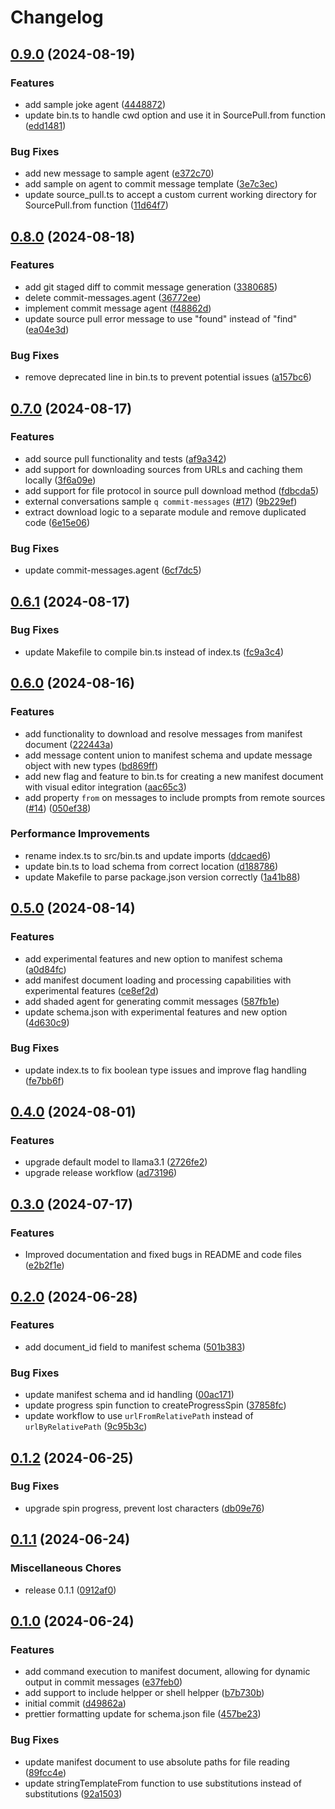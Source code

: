 # Changelog

## [0.9.0](https://github.com/JonDotsoy/cofy/compare/q-v0.8.0...q-v0.9.0) (2024-08-19)


### Features

* add sample joke agent ([4448872](https://github.com/JonDotsoy/cofy/commit/44488727abead750afcb8cff53f06826c5735870))
* update bin.ts to handle cwd option and use it in SourcePull.from function ([edd1481](https://github.com/JonDotsoy/cofy/commit/edd1481ee33f6791a4678412d554110a287d5cdb))


### Bug Fixes

* add new message to sample agent ([e372c70](https://github.com/JonDotsoy/cofy/commit/e372c70b4a79e67a99f59be1bfb628f6892b77e3))
* add sample on agent to commit message template ([3e7c3ec](https://github.com/JonDotsoy/cofy/commit/3e7c3ecb9c91c737255f4d072891be8352a44dc2))
* update source_pull.ts to accept a custom current working directory for SourcePull.from function ([11d64f7](https://github.com/JonDotsoy/cofy/commit/11d64f7a6bcdbc624d4a06a75751de916b764394))

## [0.8.0](https://github.com/JonDotsoy/cofy/compare/q-v0.7.0...q-v0.8.0) (2024-08-18)


### Features

* add git staged diff to commit message generation ([3380685](https://github.com/JonDotsoy/cofy/commit/33806850c877fbb5cc0ae86f727c8deea59810ff))
* delete commit-messages.agent ([36772ee](https://github.com/JonDotsoy/cofy/commit/36772ee15b73582bf0946425d158385eae75875e))
* implement commit message agent ([f48862d](https://github.com/JonDotsoy/cofy/commit/f48862dcaa81d8b3a7fae9dea1c98c903eea0ea8))
* update source pull error message to use "found" instead of "find" ([ea04e3d](https://github.com/JonDotsoy/cofy/commit/ea04e3d698976616bf087af7c26d797eebfd0230))


### Bug Fixes

* remove deprecated line in bin.ts to prevent potential issues ([a157bc6](https://github.com/JonDotsoy/cofy/commit/a157bc60125c37667a9b02aa9d49ee56e73381a1))

## [0.7.0](https://github.com/JonDotsoy/q-project/compare/q-v0.6.1...q-v0.7.0) (2024-08-17)


### Features

* add source pull functionality and tests ([af9a342](https://github.com/JonDotsoy/q-project/commit/af9a3423bd073e81af01d7f2e5b35d0be62f941e))
* add support for downloading sources from URLs and caching them locally ([3f6a09e](https://github.com/JonDotsoy/q-project/commit/3f6a09e87d98e8bf2c74764e8f2188f458e2c546))
* add support for file protocol in source pull download method ([fdbcda5](https://github.com/JonDotsoy/q-project/commit/fdbcda5d1f84ba8580bf6a33747f134ea1c3fec6))
* external conversations sample `q commit-messages` ([#17](https://github.com/JonDotsoy/q-project/issues/17)) ([9b229ef](https://github.com/JonDotsoy/q-project/commit/9b229ef9c411ab37a872434cfa55ed4ac2563d2d))
* extract download logic to a separate module and remove duplicated code ([6e15e06](https://github.com/JonDotsoy/q-project/commit/6e15e06195f5afd1a04ffb135f7845a75d8a2a01))


### Bug Fixes

* update commit-messages.agent ([6cf7dc5](https://github.com/JonDotsoy/q-project/commit/6cf7dc5841a4b17e935d8feaccd066922ad1be7a))

## [0.6.1](https://github.com/JonDotsoy/q-project/compare/q-v0.6.0...q-v0.6.1) (2024-08-17)


### Bug Fixes

* update Makefile to compile bin.ts instead of index.ts ([fc9a3c4](https://github.com/JonDotsoy/q-project/commit/fc9a3c46d8b14387fe4ace9dfd8cf2a90714d54e))

## [0.6.0](https://github.com/JonDotsoy/q-project/compare/q-v0.5.0...q-v0.6.0) (2024-08-16)


### Features

* add functionality to download and resolve messages from manifest document ([222443a](https://github.com/JonDotsoy/q-project/commit/222443a05a7adc96381a82c27f37e8528a55804d))
* add message content union to manifest schema and update message object with new types ([bd869ff](https://github.com/JonDotsoy/q-project/commit/bd869ff73d1f088d07fa6d56744684874ecf3b8d))
* add new flag and feature to bin.ts for creating a new manifest document with visual editor integration ([aac65c3](https://github.com/JonDotsoy/q-project/commit/aac65c3355a0ee1f331bfba0ab4348b9a85a3605))
* add property `from` on messages to include prompts from remote sources ([#14](https://github.com/JonDotsoy/q-project/issues/14)) ([050ef38](https://github.com/JonDotsoy/q-project/commit/050ef388d91e4256a4a28786d06cb8bb83a9ab44))


### Performance Improvements

* rename index.ts to src/bin.ts and update imports ([ddcaed6](https://github.com/JonDotsoy/q-project/commit/ddcaed633bbb3b08327f1dcbb2a421fcf2eeb1bb))
* update bin.ts to load schema from correct location ([d188786](https://github.com/JonDotsoy/q-project/commit/d188786a4aaf077f8c989e2fdab360054707aa01))
* update Makefile to parse package.json version correctly ([1a41b88](https://github.com/JonDotsoy/q-project/commit/1a41b88312e502a90037f8f0cc8ddabbbbaf97fb))

## [0.5.0](https://github.com/JonDotsoy/q-project/compare/q-v0.4.0...q-v0.5.0) (2024-08-14)


### Features

* add experimental features and new option to manifest schema ([a0d84fc](https://github.com/JonDotsoy/q-project/commit/a0d84fcb1f7960ac132c7eb68c6b3b994e2ff949))
* add manifest document loading and processing capabilities with experimental features ([ce8ef2d](https://github.com/JonDotsoy/q-project/commit/ce8ef2de3d74cd4f79ada8f941b3b92984b10c33))
* add shaded agent for generating commit messages ([587fb1e](https://github.com/JonDotsoy/q-project/commit/587fb1eb808cca5c6cadc0b08ebba6fa054009ef))
* update schema.json with experimental features and new option ([4d630c9](https://github.com/JonDotsoy/q-project/commit/4d630c9d354e1f98e1fe71b80fb22a8f1eca66c6))


### Bug Fixes

* update index.ts to fix boolean type issues and improve flag handling ([fe7bb6f](https://github.com/JonDotsoy/q-project/commit/fe7bb6ffb1cf5ef7abe4815f57355af1f8128859))

## [0.4.0](https://github.com/JonDotsoy/q-project/compare/q-v0.3.0...q-v0.4.0) (2024-08-01)


### Features

* upgrade default model to llama3.1 ([2726fe2](https://github.com/JonDotsoy/q-project/commit/2726fe23997f47575b94d2ce99d58e7e2a79ae8b))
* upgrade release workflow ([ad73196](https://github.com/JonDotsoy/q-project/commit/ad7319653138ae20589e47ece9db3ab6cb90e20f))

## [0.3.0](https://github.com/JonDotsoy/q-project/compare/q-v0.2.0...q-v0.3.0) (2024-07-17)


### Features

* Improved documentation and fixed bugs in README and code files ([e2b2f1e](https://github.com/JonDotsoy/q-project/commit/e2b2f1e21cab555d4e0e0c2991663ee912381147))

## [0.2.0](https://github.com/JonDotsoy/q-project/compare/q-v0.1.2...q-v0.2.0) (2024-06-28)


### Features

* add document_id field to manifest schema ([501b383](https://github.com/JonDotsoy/q-project/commit/501b383ded02b344036e389f13ceabce5052d70d))


### Bug Fixes

* update manifest schema and id handling ([00ac171](https://github.com/JonDotsoy/q-project/commit/00ac171ad7ecd3501d255d7487d911f50ec09e90))
* update progress spin function to createProgressSpin ([37858fc](https://github.com/JonDotsoy/q-project/commit/37858fc8e853d0d2265f5873fec0fb66df6ca2ca))
* update workflow to use `urlFromRelativePath` instead of `urlByRelativePath` ([9c95b3c](https://github.com/JonDotsoy/q-project/commit/9c95b3c35dad2deb59cc43339451f5c8bb1dc4ad))

## [0.1.2](https://github.com/JonDotsoy/q-project/compare/q-v0.1.1...q-v0.1.2) (2024-06-25)


### Bug Fixes

* upgrade spin progress, prevent lost characters ([db09e76](https://github.com/JonDotsoy/q-project/commit/db09e76828f40528ad3112680a7897d6f4193247))

## [0.1.1](https://github.com/JonDotsoy/q-project/compare/q-v0.1.0...q-v0.1.1) (2024-06-24)


### Miscellaneous Chores

* release 0.1.1 ([0912af0](https://github.com/JonDotsoy/q-project/commit/0912af0a15517f3afa9d093aa73ae2bfbdaff998))

## [0.1.0](https://github.com/JonDotsoy/q-project/compare/q-v0.0.1...q-v0.1.0) (2024-06-24)


### Features

* add command execution to manifest document, allowing for dynamic output in commit messages ([e37feb0](https://github.com/JonDotsoy/q-project/commit/e37feb0655b146bd70152776eb8c991ee593aef0))
* add support to include helpper or shell helpper ([b7b730b](https://github.com/JonDotsoy/q-project/commit/b7b730bb3dde3971c925aad74b51da5e470f506e))
* initial commit ([d49862a](https://github.com/JonDotsoy/q-project/commit/d49862a0bc48e1bf752adcb860a64d0ea8026d59))
* prettier formatting update for schema.json file ([457be23](https://github.com/JonDotsoy/q-project/commit/457be2347db08a46fc74a73db7cbf48a5b197d35))


### Bug Fixes

* update manifest document to use absolute paths for file reading ([89fcc4e](https://github.com/JonDotsoy/q-project/commit/89fcc4effd923c7edbbb51b5930fddb13f7232cd))
* update stringTemplateFrom function to use substitutions instead of substitutions ([92a1503](https://github.com/JonDotsoy/q-project/commit/92a1503bc291b5a5ae750c4c26ecbf5c39b8817a))

